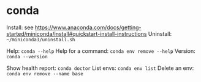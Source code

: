 # conda

Install: see https://www.anaconda.com/docs/getting-started/miniconda/install#quickstart-install-instructions
Uninstall: `~/miniconda3/uninstall.sh`

Help: `conda --help`
Help for a command: `conda env remove --help`
Version: `conda --version`

Show health report: `conda doctor`
List envs: `conda env list`
Delete an env: `conda env remove --name base`